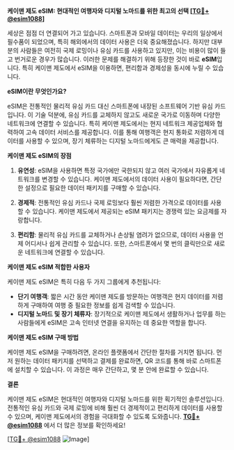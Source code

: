 **케이맨 제도 eSIM: 현대적인 여행자와 디지털 노마드를 위한 최고의 선택 [[TG💪+ @esim1088](https://t.me/s/esim1088)]**

세상은 점점 더 연결되어 가고 있습니다. 스마트폰과 모바일 데이터는 우리의 일상에서 필수품이 되었으며, 특히 해외에서의 데이터 사용은 더욱 중요해졌습니다. 하지만 대부분의 사람들은 여전히 국제 로밍이나 유심 카드를 사용하고 있지만, 이는 비용이 많이 들고 번거로운 경우가 많습니다. 이러한 문제를 해결하기 위해 등장한 것이 바로 **eSIM**입니다. 특히 케이맨 제도에서 eSIM을 이용하면, 편리함과 경제성을 동시에 누릴 수 있습니다.

**eSIM이란 무엇인가요?**

eSIM은 전통적인 물리적 유심 카드 대신 스마트폰에 내장된 소프트웨어 기반 유심 카드입니다. 이 기술 덕분에, 유심 카드를 교체하지 않고도 새로운 국가로 이동하며 다양한 네트워크에 연결할 수 있습니다. 특히 케이맨 제도에서는 현지 네트워크 제공업체와 협력하여 고속 데이터 서비스를 제공합니다. 이를 통해 여행객은 현지 통화로 저렴하게 데이터를 사용할 수 있으며, 장기 체류하는 디지털 노마드에게도 큰 매력을 제공합니다.

**케이맨 제도 eSIM의 장점**

1. **유연성**: eSIM을 사용하면 특정 국가에만 국한되지 않고 여러 국가에서 자유롭게 네트워크를 변경할 수 있습니다. 케이맨 제도에서의 데이터 사용이 필요하다면, 간단한 설정으로 필요한 데이터 패키지를 구매할 수 있습니다.
   
2. **경제적**: 전통적인 유심 카드나 국제 로밍보다 훨씬 저렴한 가격으로 데이터를 사용할 수 있습니다. 케이맨 제도에서 제공되는 eSIM 패키지는 경쟁력 있는 요금제를 자랑합니다.

3. **편리함**: 물리적 유심 카드를 교체하거나 손상될 염려가 없으므로, 데이터 사용을 언제 어디서나 쉽게 관리할 수 있습니다. 또한, 스마트폰에서 몇 번의 클릭만으로 새로운 네트워크에 연결할 수 있습니다.

**케이맨 제도 eSIM 적합한 사용자**

케이맨 제도 eSIM은 특히 다음 두 가지 그룹에게 추천됩니다:
- **단기 여행객**: 짧은 시간 동안 케이맨 제도를 방문하는 여행객은 현지 데이터를 저렴하게 구매하여 여행 중 필요한 정보를 쉽게 검색할 수 있습니다.
- **디지털 노마드 및 장기 체류자**: 장기적으로 케이맨 제도에서 생활하거나 업무를 하는 사람들에게 eSIM은 고속 인터넷 연결을 유지하는 데 중요한 역할을 합니다.

**케이맨 제도 eSIM 구매 방법**

케이맨 제도 eSIM을 구매하려면, 온라인 플랫폼에서 간단한 절차를 거치면 됩니다. 먼저 원하는 데이터 패키지를 선택하고 결제를 완료하면, QR 코드를 통해 바로 스마트폰에 설치할 수 있습니다. 이 과정은 매우 간단하고, 몇 분 안에 완료할 수 있습니다.

**결론**

케이맨 제도 eSIM은 현대적인 여행자와 디지털 노마드를 위한 획기적인 솔루션입니다. 전통적인 유심 카드와 국제 로밍에 비해 훨씬 더 경제적이고 편리하게 데이터를 사용할 수 있으며, 케이맨 제도에서의 경험을 극대화할 수 있도록 도와줍니다. **[TG💪+ @esim1088](https://t.me/s/esim1088)** 에서 더 많은 정보를 확인하세요!

[[TG💪+ @esim1088](https://t.me/s/esim1088) ![Image](https://i.postimg.cc/Y0z9fWf4/image.png)]